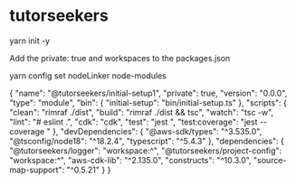 # tutorseekers

yarn init -y

Add the private: true and workspaces to the packages.json

yarn config set nodeLinker node-modules

{
"name": "@tutorseekers/initial-setup1",
"private": true,
"version": "0.0.0",
"type": "module",
"bin": {
"initial-setup": "bin/initial-setup.ts"
},
"scripts": {
"clean": "rimraf ./dist",
"build": "rimraf ./dist && tsc",
"watch": "tsc -w",
"lint": "# eslint .",
"cdk": "cdk",
"test": "jest ",
"test:coverage": "jest --coverage "
},
"devDependencies": {
"@aws-sdk/types": "^3.535.0",
"@tsconfig/node18": "^18.2.4",
"typescript": "^5.4.3"
},
"dependencies": {
"@tutorseekers/logger": "workspace:^",
"@tutorseekers/project-config": "workspace:^",
"aws-cdk-lib": "^2.135.0",
"constructs": "^10.3.0",
"source-map-support": "^0.5.21"
}
}
